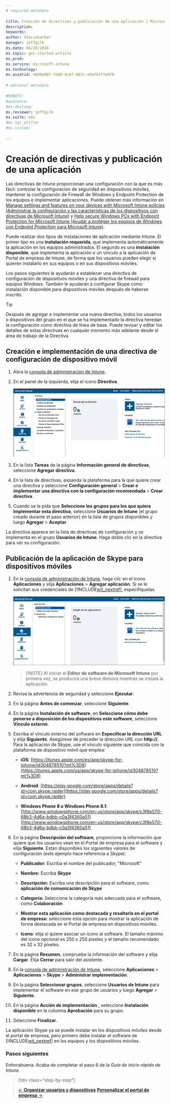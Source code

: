 ```yaml
---
# required metadata

title: Creación de directivas y publicación de una aplicación | Microsoft Intune
description:
keywords:
author: Staciebarker
manager: jeffgilb
ms.date: 04/28/2016
ms.topic: get-started-article
ms.prod:
ms.service: microsoft-intune
ms.technology:
ms.assetid: e0d8e98f-7dd8-4cbf-887c-a9af63ffe970

# optional metadata

#ROBOTS:
#audience:
#ms.devlang:
ms.reviewer: jeffgilb
ms.suite: ems
#ms.tgt_pltfrm:
#ms.custom:

---
```


# Creación de directivas y publicación de una aplicación
Las directivas de Intune proporcionan una configuración con la que es más fácil: controlar la configuración de seguridad en dispositivos móviles, mantener la configuración de Firewall de Windows y Endpoint Protection de los equipos e implementar aplicaciones. Puede obtener más información en [Manage settings and features on your devices with Microsoft Intune policies (Administrar la configuración y las características de los dispositivos con directivas de Microsoft Intune)](/Intune/deploy-use/manage-settings-and-features-on-your-devices-with-microsoft-intune-policies) y [Help secure Windows PCs with Endpoint Protection for Microsoft Intune (Ayudar a proteger los equipos de Windows con Endpoint Protection para Microsoft Intune)](/Intune/deploy-use/help-secure-windows-pcs-with-endpoint-protection-for-microsoft-intune).

Puede realizar dos tipos de instalaciones de aplicación mediante Intune. El primer tipo es una **instalación requerida**, que implementa automáticamente la aplicación en los equipos administrados. El segundo es una **instalación disponible**, que implementa la aplicación o un vínculo a la aplicación de Portal de empresa de Intune, de forma que los usuarios pueden elegir si quieren instalarlo en sus equipos o en sus dispositivos móviles.

<!-- this section really isn't necessary and confuses a lot of people because most mobile device apps aren't licensed this way (and our licensing/reporting features aren't super helpful). I think it's best to avoid this during a quick start guide.

Before using Intune to deploy apps, make sure that you have the appropriate licenses to publish, distribute, and use the app. The Licenses workspace lets you add and manage license agreement information for apps or software purchased through Microsoft Volume Licensing agreements, and for Microsoft or non-Microsoft software that was purchased by other means. You can then create license reports that display managed license usage information throughout your company to stay informed of license usage activity.
-->

Los pasos siguientes le ayudarán a establecer una directiva de configuración de dispositivos móviles y una directiva de firewall para equipos Windows. También le ayudarán a configurar Skype como instalación disponible para dispositivos móviles después de haberse inscrito.

> [!TIP]
> Después de agregar e implementar una nueva directiva, todos los usuarios o dispositivos del grupo en el que se ha implementado la directiva heredan la configuración como directiva de línea de base. Puede revisar y editar los detalles de estas directivas en cualquier momento más adelante desde el área de trabajo de la Directiva.


## Creación e implementación de una directiva de configuración de dispositivo móvil

1.  Abra la [consola de administración de Intune](https://manage.microsoft.com/).

2.  En el panel de la izquierda, elija el icono **Directiva**.

    ![admin-console-policy-workspace](./media/policy.png)

3.  En la lista **Tareas** de la página **Información general de directivas**, seleccione **Agregar directiva**.

4.  En la lista de directivas, expanda la plataforma para la que quiere crear una directiva y seleccione **Configuración general** > **Crear e implementar una directiva con la configuración recomendada** > **Crear directiva**.

5.  Cuando se le pida que **Seleccione los grupos para los que quiera implementar esta directiva**, seleccione **Usuarios de Intune** (el grupo creado durante el paso anterior) en la lista de grupos disponibles y luego **Agregar** > **Aceptar**.

La directiva aparece en la lista de directivas de configuración y se implementa en el grupo **Usuarios de Intune**. Haga doble clic en la directiva para ver su configuración.

## Publicación de la aplicación de Skype para dispositivos móviles

1.  En la [consola de administración de Intune](https://manage.microsoft.com/), haga clic en el icono **Aplicaciones** y elija **Aplicaciones** > **Agregar aplicación**. Si se le solicitan sus credenciales de [!INCLUDE[wit_nextref](../includes/wit_nextref_md.md)], especifíquelas.

    ![admin-console-apps-workspace](./media/apps.png)

    > [!NOTE] Al iniciar el **Editor de software de Microsoft Intune** por primera vez, se producirá una breve demora mientras se instala la aplicación.

2.  Revise la advertencia de seguridad y seleccione **Ejecutar**.

3.  En la página **Antes de comenzar**, seleccione **Siguiente**.

4.  En la página **Instalación de software**, en **Seleccione cómo debe ponerse a disposición de los dispositivos este software**, seleccione **Vínculo externo**.

5.  Escriba el vínculo externo del software en **Especificar la dirección URL** y elija **Siguiente**. Asegúrese de preceder la dirección URL con **http://**. Para la aplicación de Skype, use el vínculo siguiente que coincida con la plataforma de dispositivo móvil que emplea:

    -   **iOS**:   [https://itunes.apple.com/es/app/skype-for-iphone/id304878510?mt%3D8](https://itunes.apple.com/us/app/skype-for-iphone/id304878510?mt%3D8)

    -   **Android**:  [https://play.google.com/store/apps/details?id=com.skype.raider](https://play.google.com/store/apps/details?id=com.skype.raider)

    -   **Windows Phone 8 o Windows Phone 8.1**:  [http://www.windowsphone.com/en-us/store/app/skype/c3f8e570-68b3-4d6a-bdbb-c0a3f4360a51](http://www.windowsphone.com/en-us/store/app/skype/c3f8e570-68b3-4d6a-bdbb-c0a3f4360a51)

6.  En la página **Descripción del software**, proporcione la información que quiere que los usuarios vean en el Portal de empresa para el software y elija **Siguiente**. Están disponibles los siguientes valores de configuración (este ejemplo hace referencia a Skype):

    -   **Publicador:** Escriba el nombre del publicador, "Microsoft"

    -   **Nombre:** Escriba **Skype**

    -   **Descripción:** Escriba una descripción para el software, como **aplicación de comunicación de Skype**

    -   **Categoría:** Seleccione la categoría más adecuada para el software, como **Colaboración**

    -   **Mostrar esta aplicación como destacada y resaltarla en el portal de empresa:** seleccione esta opción para mostrar la aplicación de forma destacada en el Portal de empresa en dispositivos móviles.

    -   **Icono**: elija si quiere asociar un icono al software. El tamaño máximo del icono opcional es 250 x 250 píxeles y el tamaño recomendado es 32 x 32 píxeles.

7.  En la página **Resumen**, compruebe la información del software y elija **Cargar**. Elija **Cerrar** para salir del asistente.

8.  En la [consola de administración de Intune](https://manage.microsoft.com/), seleccione **Aplicaciones** > **Aplicaciones** > **Skype** > **Administrar implementación**.

9. En la página **Seleccionar grupos**, seleccione **Usuarios de Intune** para implementar el software en ese grupo de usuarios y luego **Agregar** > **Siguiente**.

10. En la página **Acción de implementación** , seleccione **Instalación disponible** en la columna **Aprobación** para su grupo.

11. Seleccione **Finalizar**.

La aplicación Skype ya se puede instalar en los dispositivos móviles desde el portal de empresa, pero primero debe instalar el software de [!INCLUDE[wit_nextref](../includes/wit_nextref_md.md)] en los equipos y los dispositivos móviles.


### Pasos siguientes
Enhorabuena. Acaba de completar el paso 6 de la *Guía de inicio rápido de Intune*.

>[!div class="step-by-step"]

>[&larr; **Organizar usuarios y dispositivos**](.\start-with-a-paid-subscription-to-microsoft-intune-step-5.md)      [**Personalizar el portal de empresa** &rarr;](.\start-with-a-paid-subscription-to-microsoft-intune-step-7.md)  


<!--HONumber=May16_HO3-->


